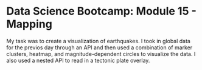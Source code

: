 # Data Science Bootcamp: Module 15 - Mapping

My task was to create a visualization of earthquakes. I took in global data for the previos day through an API and then used a combination of marker clusters, heatmap, and magnitude-dependent circles to visualize the data. I also used a nested API to read in a tectonic plate overlay. 